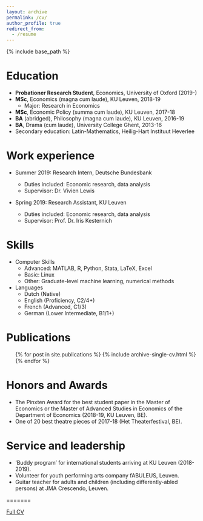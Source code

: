 ```yaml
---
layout: archive
permalink: /cv/
author_profile: true
redirect_from:
  - /resume
---
```


{% include base_path %}

Education
======
* **Probationer Research Student**, Economics, University of Oxford (2019-)
* **MSc**, Economics (magna cum laude), KU Leuven, 2018-19
  - Major: Research in Economics
* **MSc**, Economic Policy (summa cum laude), KU Leuven, 2017-18
* **BA** (abridged), Philosophy (magna cum laude), KU Leuven, 2016-19
* **BA**, Drama (cum laude), University College Ghent, 2013-16
* Secondary education: Latin-Mathematics, Heilig-Hart Instituut Heverlee


Work experience
======
* Summer 2019: Research Intern, Deutsche Bundesbank
  - Duties included: Economic research, data analysis
  - Supervisor: Dr. Vivien Lewis

* Spring 2019: Research Assistant, KU Leuven
  * Duties included: Economic research, data analysis
  * Supervisor: Prof. Dr. Iris Kesternich
  
  
Skills
======
* Computer Skills
  - Advanced: MATLAB, R, Python, Stata, LaTeX, Excel
  - Basic: Linux
  - Other: Graduate-level machine learning, numerical methods
* Languages
  - Dutch (Native)
  - English (Proficiency, C2/4+)
  - French (Advanced, C1/3)
  - German (Lower Intermediate, B1/1+)
  

Publications
======
  <ul>{% for post in site.publications %}
    {% include archive-single-cv.html %}
  {% endfor %}</ul>
  
  
Honors and Awards
======
*	The Pinxten Award for the best student paper in the Master of Economics or the Master of Advanced Studies in Economics of the Department of Economics (2018-19, KU Leuven, BE). 
* One of 20 best theatre pieces of 2017-18 (Het Theaterfestival, BE).

  
Service and leadership
======
* ‘Buddy program’ for international students arriving at KU Leuven (2018-2019).
*	Volunteer for youth performing arts company fABULEUS, Leuven. 
*	Guitar teacher for adults and children (including differently-abled persons) at JMA Crescendo, Leuven.


=======


[Full CV](https://drive.google.com/open?id=1B7pr0DKSw5JPlK4OLQT1bW37ye00kl6T)



